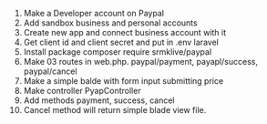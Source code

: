 1. Make a Developer account on Paypal
2. Add sandbox business and personal accounts
3. Create new app and connect business account with it
4. Get client id and client secret and put in .env laravel
5. Install package composer require srmklive/paypal
6. Make 03 routes in web.php.  paypal/payment, payapl/success, paypal/cancel
7. Make a simple balde with form input submitting price
8. Make controller PyapController
9. Add methods payment, success, cancel
10. Cancel method will return simple blade view file. 
